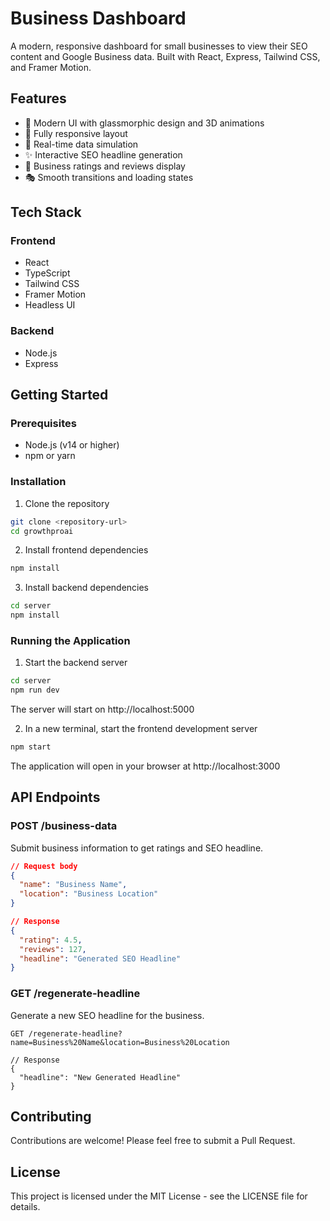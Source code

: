 # Business Dashboard

A modern, responsive dashboard for small businesses to view their SEO content and Google Business data. Built with React, Express, Tailwind CSS, and Framer Motion.

## Features

- 🎨 Modern UI with glassmorphic design and 3D animations
- 📱 Fully responsive layout
- 🔄 Real-time data simulation
- ✨ Interactive SEO headline generation
- 🌟 Business ratings and reviews display
- 🎭 Smooth transitions and loading states

## Tech Stack

### Frontend
- React
- TypeScript
- Tailwind CSS
- Framer Motion
- Headless UI

### Backend
- Node.js
- Express

## Getting Started

### Prerequisites

- Node.js (v14 or higher)
- npm or yarn

### Installation

1. Clone the repository
```bash
git clone <repository-url>
cd growthproai
```

2. Install frontend dependencies
```bash
npm install
```

3. Install backend dependencies
```bash
cd server
npm install
```

### Running the Application

1. Start the backend server
```bash
cd server
npm run dev
```
The server will start on http://localhost:5000

2. In a new terminal, start the frontend development server
```bash
npm start
```
The application will open in your browser at http://localhost:3000

## API Endpoints

### POST /business-data
Submit business information to get ratings and SEO headline.

```json
// Request body
{
  "name": "Business Name",
  "location": "Business Location"
}

// Response
{
  "rating": 4.5,
  "reviews": 127,
  "headline": "Generated SEO Headline"
}
```

### GET /regenerate-headline
Generate a new SEO headline for the business.

```
GET /regenerate-headline?name=Business%20Name&location=Business%20Location

// Response
{
  "headline": "New Generated Headline"
}
```

## Contributing

Contributions are welcome! Please feel free to submit a Pull Request.

## License

This project is licensed under the MIT License - see the LICENSE file for details.